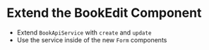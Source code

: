 # Extend the BookEdit Component
- Extend `BookApiService` with `create` and `update`
- Use the service inside of the new `Form` components

